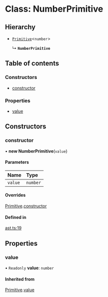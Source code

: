 # Class: NumberPrimitive

## Hierarchy

- [`Primitive`](primitive.md)<`number`\>

  ↳ **`NumberPrimitive`**

## Table of contents

### Constructors

- [constructor](numberprimitive.md#constructor)

### Properties

- [value](numberprimitive.md#value)

## Constructors

### constructor

• **new NumberPrimitive**(`value`)

#### Parameters

| Name | Type |
| :------ | :------ |
| `value` | `number` |

#### Overrides

[Primitive](primitive.md).[constructor](primitive.md#constructor)

#### Defined in

[ast.ts:19](https://github.com/k8ts/hydrographer/blob/main/src/ast.ts#L19)

## Properties

### value

• `Readonly` **value**: `number`

#### Inherited from

[Primitive](primitive.md).[value](primitive.md#value)
